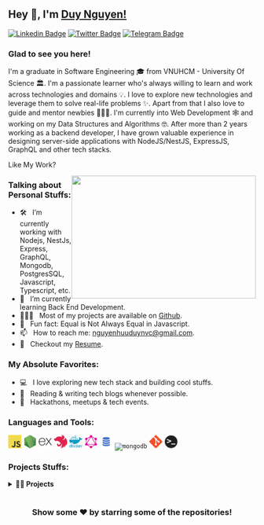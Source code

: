 ## Hey 👋, I'm [Duy Nguyen!](https://github.com/iampavangandhi/)

[![Linkedin Badge](https://img.shields.io/badge/-LinkedIn-0e76a8?style=flat-square&logo=Linkedin&logoColor=white)](https://linkedin.com/in/huuduynvc)
[![Twitter Badge](https://img.shields.io/badge/-Twitter-00acee?style=flat-square&logo=Twitter&logoColor=white)](https://twitter.com/huuduynvc)
[![Telegram Badge](https://img.shields.io/badge/-Telegram-0088cc?style=flat-square&logo=Telegram&logoColor=white)](https://t.me/huuduynvc)

### Glad to see you here! &nbsp; ![]()

I'm a graduate in Software Engineering 🎓 from VNUHCM - University Of Science 🏛. I'm a passionate learner who's always willing to learn and work across technologies and domains 💡. I love to explore new technologies and leverage them to solve real-life problems ✨. Apart from that I also love to guide and mentor newbies 👨🏻‍💻. I'm currently into Web Development 🕸️ and working on my Data Structures and Algorithms 🤓. After more than 2 years working as a backend developer, I have grown valuable experience in designing server-side
applications with NodeJS/NestJS, ExpressJS, GraphQL and other tech stacks.

Like My Work?

<img align="right" height="250" width="375" alt="" src="https://raw.githubusercontent.com/iampavangandhi/iampavangandhi/master/gifs/coder.gif" />

### Talking about Personal Stuffs:

- 🛠 &nbsp; I’m currently working with Nodejs, NestJs, Express, <br /> GraphQL, Mongodb, PostgresSQL, Javascript, Typescript, etc.
- 🚀 &nbsp; I’m currently learning Back End Development.
- 👨🏻‍💻 &nbsp; Most of my projects are available on [Github](https://github.com/huuduynvc).
- 👾 &nbsp; Fun fact: Equal is Not Always Equal in Javascript.
- 📫 &nbsp; How to reach me: nguyenhuuduynvc@gmail.com.
- 📝 &nbsp; Checkout my [Resume](https://github.com/huuduynvc/huuduynvc/blob/master/resume.pdf).

### My Absolute Favorites:

- 💻 &nbsp; I love exploring new tech stack and building cool stuffs.
- 📰 &nbsp; Reading & writing tech blogs whenever possible.
- 🍕 &nbsp; Hackathons, meetups & tech events.

### Languages and Tools:

<!-- <code><img height="27" src="https://raw.githubusercontent.com/github/explore/80688e429a7d4ef2fca1e82350fe8e3517d3494d/topics/cpp/cpp.png" alt="cpp"></code>
<code><img height="27" src="https://raw.githubusercontent.com/github/explore/80688e429a7d4ef2fca1e82350fe8e3517d3494d/topics/python/python.png" alt="python"></code> -->

<code><img height="27" src="https://raw.githubusercontent.com/github/explore/80688e429a7d4ef2fca1e82350fe8e3517d3494d/topics/javascript/javascript.png" alt="javascript"></code>
<code><img height="27" src="https://raw.githubusercontent.com/github/explore/80688e429a7d4ef2fca1e82350fe8e3517d3494d/topics/nodejs/nodejs.png" alt="nodejs"></code>
<code><img height="27" src="https://raw.githubusercontent.com/devicons/devicon/master/icons/express/express-original.svg" alt="expressjs"></code>
<code><img height="27" src="./nestjs-icon.png" alt="nest"></code>
<code><img height="27" src="./docker-icon.png" alt="docker"></code>
<code><img height="27" src="https://raw.githubusercontent.com/github/explore/80688e429a7d4ef2fca1e82350fe8e3517d3494d/topics/graphql/graphql.png" alt="graphql"></code>
<code><img height="27" src="https://raw.githubusercontent.com/github/explore/80688e429a7d4ef2fca1e82350fe8e3517d3494d/topics/sql/sql.png" alt="sql"></code>
<code><img height="27" src="https://encrypted-tbn0.gstatic.com/images?q=tbn%3AANd9GcSTTzPAw-55ssm1Im594xYZ9eRQu2JylrkYLg&usqp=CAU" alt="mongodb"></code>
<code><img height="27" src="https://raw.githubusercontent.com/devicons/devicon/master/icons/git/git-original.svg" alt="git"></code>
<code><img height="27" src="https://raw.githubusercontent.com/github/explore/80688e429a7d4ef2fca1e82350fe8e3517d3494d/topics/terminal/terminal.png" alt="terminal"></code>

<!--
<code><img height="25" src="https://raw.githubusercontent.com/github/explore/80688e429a7d4ef2fca1e82350fe8e3517d3494d/topics/sass/sass.png" alt="sass"></code>
-->

### Projects Stuffs:

<!-- <details>
  <summary><b>⚡ Github Stats</b></summary>

  <br />
  <img height="180em" src="https://github-readme-stats.vercel.app/api?username=iampavangandhi&show_icons=true&hide_border=true&&count_private=true&include_all_commits=true" />
  <img height="180em" src="https://github-readme-stats.vercel.app/api/top-langs/?username=iampavangandhi&exclude_repo=KNN-Image-Classification&show_icons=true&hide_border=true&layout=compact&langs_count=8"/>
</details>

<details>
  <summary><b>☄️ Github Streaks</b></summary>

  <br />
  <img height="180em" src="https://github-readme-streak-stats.herokuapp.com/?user=iampavangandhi&hide_border=true" />
</details> -->

<details>
  <summary><b>🧑‍🚀 Projects</b></summary>

  <br />
  <table>
    <thead align="center">
      <tr border: none;>
        <td><b>💻 Project</b></td>
        <td><b>🌟 Link</b></td>
        <td><b>🐛 Commits</b></td>
        <td><b>🔔 Pull Requests</b></td>
        <td><b>👨‍💻 Technologies</b></td>
      </tr>
    </thead>
    <tbody>
      <tr>
	      <td><a href="https://github.com/warenaofficial"><b>🚀 Warena</b></a></td>
        <td><a>https://warena.io</a></td>
        <td>🐛 100+</td>
        <td>🔔 50+</td>
        <td>NodeJS/NestJS, GraphQL, MongoDB</td>
      </tr>
      <tr>
	      <td><a href="https://github.com/ez-wallet"><b>💸 EZ Wallet</b></a></td>
        <td><a>https://ezwallet.xyz</a></td>
        <td>🐛 100+</td>
        <td>🔔 50+</td>
        <td>NodeJS/NestJS, PostgresSQL, Redis, Websocket</td>
      </tr>
      <tr>
	      <td><a href="https://github.com/heydevs-io"><b>👨🏻‍💻 Heydevs</b></a></td>
        <td><a>https://heydevs.io</a></td>
        <td>🐛 100+</td>
        <td>🔔 50+</td>
        <td>NodeJS/NestJS, GraphQL, PostgresSQL, Redis, Websocket</td> 
      </tr>
    </tbody>
  </table>
  <br />
</details>
 
<!-- <details>	
  <br />
  <summary><b>⚙️ Things I use to get stuff done</b></summary>
  	<ul>
  	    <li><b>OS:</b> Ubuntu 20.04</li>
	    <li><b>Laptop: </b> HP Elitebook (i5)</li>
  	    <li><b>Browser: </b> Firefox Web Browser</li>
	    <li><b>Terminal: </b> ZSH: Oh My Zsh (PowerLevel10k)</li>
	    <li><b>Code Editor:</b> VSCode - The best editor out there.</li>
	    <li><b>To Stay Updated:</b> Dev.to, Medium, Linkedin and Twitter.</li>
	    <br />
	⚛️ Checkout My VSCode Configrations <a href="https://gist.github.com/iampavangandhi/039b1dc5a7cdcb007ab3691814d53130">Here</a>.
	</ul>	
</details> -->

#

<div align="center">

### Show some ❤️ by starring some of the repositories!

</div>

